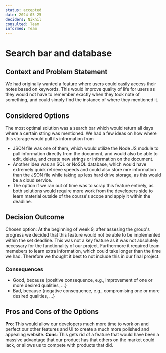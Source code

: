```yaml
---
status: accepted
date: 2024-05-25
deciders: Nikhil
consulted: Team
informed: Team
---
```

# Search bar and database 

## Context and Problem Statement

We had originally wanted a feature where users could easily access their notes based on keywords. This would improve quality of life for users as they would not have to remember exactly when they took note of something, and could simply find the instance of where they mentioned it.


## Considered Options

The most optimal solution was a search bar which would return all days where a certain string was mentioned. We had a few ideas on how where this storage would pull its information from

- JSON file was one of them, which would utilize the Node JS module to pull information directly from the document, and would also be able to edit, delete, and create new strings or information on the document.
- Another idea was an SQL or NoSQL database, which would have extremely quick retrieve speeds and could also store mre information than the JSON file while taking up less hard drive storage, as this would be a cloud service.
- The option if we ran out of time was to scrap this feature entirely, as both solutions would require more work from the developers side to learn material outside of the course's scope and apply it within the deadline. 

## Decision Outcome

Chosen option: At the beginning of week 9, after assesing the group's progress we decided that this feature would not be able to be implemented within the set deadline. This was not a key feature as it was not absolutely necessary for the functionality of our project. Furthermore it required team memebers to learn extra information, which could take longer than the time we had. Therefore we thought it best to not include this in our final project.

### Consequences

* Good, because {positive consequence, e.g., improvement of one or more desired qualities, …}
* Bad, because {negative consequence, e.g., compromising one or more desired qualities, …}


## Pros and Cons of the Options

**Pro**: This would allow our developers much more time to work on and perfect our other features and UI to create a much more polished and appealing website.
**Cons**: This gets rid of a feature that would have been a massive advantage that our product has that others on the market could lack, or allows us to compete with products that did. 
